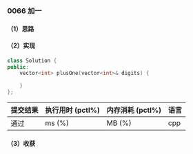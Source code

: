 ### 0066 加一

#### （1）思路

#### （2）实现

```cpp
class Solution {
public:
    vector<int> plusOne(vector<int>& digits) {

    }
};
```

| 提交结果 | 执行用时 (pctl%) | 内存消耗 (pctl%) | 语言 |
|:---------|:-----------------|:-----------------|:-----|
| 通过     |  ms (%)   |  MB (%)  | cpp  |

#### （3）收获
